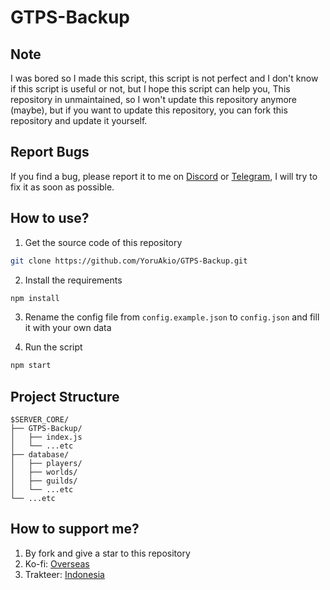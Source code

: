 # GTPS-Backup

## Note
I was bored so I made this script, this script is not perfect and I don't know if this script is useful or not, but I hope this script can help you, This repository in unmaintained, so I won't update this repository anymore (maybe), but if you want to update this repository, you can fork this repository and update it yourself.

## Report Bugs
If you find a bug, please report it to me on [Discord](https://discord.gg/JGSYpDAvue) or [Telegram](https://t.me/YoruAkio), I will try to fix it as soon as possible.

## How to use?

1. Get the source code of this repository

```bash
git clone https://github.com/YoruAkio/GTPS-Backup.git
```

2. Install the requirements

```bash
npm install
```

3. Rename the config file from `config.example.json` to `config.json` and fill it with your own data

4. Run the script

```bash
npm start
```

## Project Structure

```
$SERVER_CORE/
├── GTPS-Backup/
│   ├── index.js
│   └── ...etc
├── database/
│   ├── players/
│   ├── worlds/
│   ├── guilds/
│   └── ...etc
└── ...etc
```

## How to support me?

1. By fork and give a star to this repository
2. Ko-fi: [Overseas](https://ko-fi.com/yoruakio)
3. Trakteer: [Indonesia](https://tracer.me/yoruakio)
